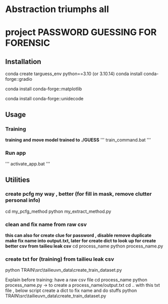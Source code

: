 # Abstraction triumphs all 
# project PASSWORD GUESSING FOR FORENSIC 
## Installation 
conda create targuess_env python==3.10  (or 3.10.14)
conda install conda-forge::gradio

conda install conda-forge::matplotlib

conda install conda-forge::unidecode

## Usage 
### Training 
**training and move model trained to ./GUESS**
'''
train_command.bat 
'''
### Run app 
'''
activate_app.bat
'''


## Utilities 


### create pcfg my way , better (for fill in mask, remove clutter personal info)
cd my_pcfg_method
python my_extract_method.py

### clean and fix name from raw csv 
**this can also for create clue for password , disable remove duplicate**
**make fix name into output.txt, later for create dict to look up for create better csv from tailieu leak csv**
cd process_name 
python process_name.py

### create txt for (training) from tailieu leak csv 
python TRAIN\src\tailieuvn_data\create_train_dataset.py



Explain
before training:
have a raw csv file 
cd process_name 
python process_name.py -> to create a process_name/output.txt
cd ..
with this txt file , below script create a dict to fix name and do stuffs
python TRAIN\src\tailieuvn_data\create_train_dataset.py